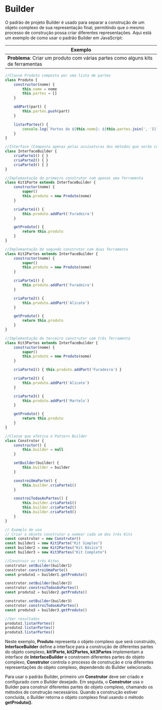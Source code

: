 # Builder
O padrão de projeto Builder é usado para separar a construção de um objeto complexo de sua representação final, permitindo que o mesmo processo de construção possa criar diferentes representações. Aqui está um exemplo de como usar o padrão Builder em JavaScript:

|Exemplo|
|-|
|**Problema**: Criar um produto com várias partes como alguns kits de ferramentas|

```javascript
//Classe Produto composta por uma lista de partes
class Produto {
    constructor(nome) {
        this.nome = nome
        this.partes = []
    }

    addPart(part) {
        this.partes.push(part)
    }

    listarPartes() {
        console.log(`Partes do ${this.nome}: ${this.partes.join(', ')}`)
    }
}

//Interface (Composta apenas pelas assinaturas dos métodos que serão construtores)
class InterfaceBuilder {
    criaParte1() { }
    criaParte2() { }
    criaParte3() { }
}

//Implemantação do primeiro construtor com apenas uma ferramenta
class Kit1Parte extends InterfaceBuilder {
    constructor(nome) {
        super()
        this.produto = new Produto(nome)
    }

    criaParte1() {
        this.produto.addPart('Furadeira')
    }

    getProduto() {
        return this.produto
    }
}

//Implemantação do segundo construtor com duas ferramenta
class Kit2Partes extends InterfaceBuilder {
    constructor(nome) {
        super()
        this.produto = new Produto(nome)
    }

    criaParte1() {
        this.produto.addPart('Furadeira')
    }

    criaParte2() {
        this.produto.addPart('Alicate')
    }

    getProduto() {
        return this.produto
    }
}

//Implemantação do terceiro construtor com três ferramenta
class Kit3Partes extends InterfaceBuilder {
    constructor(nome) {
        super()
        this.produto = new Produto(nome)
    }

    criaParte1() { this.produto.addPart('Furadeira') }

    criaParte2() {
        this.produto.addPart('Alicate')
    }

    criaParte3() {
        this.produto.addPart('Martelo')
    }

    getProduto() {
        return this.produto
    }
}

//Classe que efetiva o Pattern Builder
class Construtor {
    constructor() {
        this.builder = null
    }

    setBuilder(builder) {
        this.builder = builder
    }

    constroiUmaParte() {
        this.builder.criaParte1()
    }

    constroiTodasAsPartes() {
        this.builder.criaParte1()
        this.builder.criaParte2()
        this.builder.criaParte3()
    }
}

// Exemplo de uso
// Criar o objeto construtor e nomear cada um dos três Kits
const construtor = new Construtor()
const builder1 = new Kit1Parte("Kit Simples")
const builder2 = new Kit2Partes("Kit Básico")
const builder3 = new Kit3Partes("Kit Completo")

//Construir os três Kites
construtor.setBuilder(builder1)
construtor.constroiUmaParte()
const produto1 = builder1.getProduto()

construtor.setBuilder(builder2)
construtor.constroiTodasAsPartes()
const produto2 = builder2.getProduto()

construtor.setBuilder(builder3)
construtor.constroiTodasAsPartes()
const produto3 = builder3.getProduto()

//Ver resultados
produto1.listarPartes()
produto2.listarPartes()
produto3.listarPartes()
```

Neste exemplo, **Produto** representa o objeto complexo que será construído, **InterfaceBuilder** define a interface para a construção de diferentes partes do objeto complexo, **kit1Parte, kit2Partes, kit3Partes** implementam a interface de **InterfaceBuilder** e constroem diferentes partes do objeto complexo, **Construtor** controla o processo de construção e cria diferentes representações do objeto complexo, dependendo do Builder selecionado.

Para usar o padrão Builder, primeiro um **Construtor** deve ser criado e configurado com o Builder desejado. Em seguida, o **Construtor** usa o Builder para construir diferentes partes do objeto complexo, chamando os métodos de construção necessários. Quando a construção estiver concluída, o Builder retorna o objeto complexo final usando o método **getProduto()**.